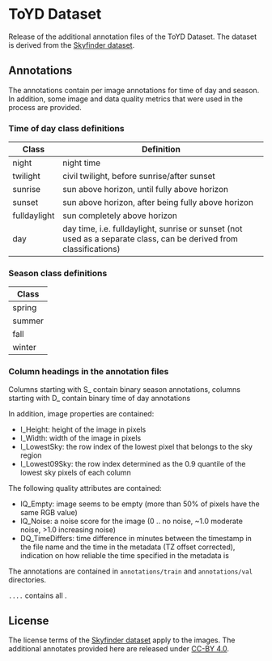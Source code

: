 # ToYD Dataset

Release of the additional annotation files of the ToYD Dataset. The dataset is derived from the [Skyfinder dataset](https://cs.valdosta.edu/~rpmihail/skyfinder/). 


## Annotations

The annotations contain per image annotations for time of day and season. In addition, some image and data quality metrics that were used in the process are provided. 

### Time of day class definitions

| Class | Definition |
| ----------- | ----------- |
| night | night time | 
| twilight | civil twilight, before sunrise/after sunset |
| sunrise | sun above horizon, until fully above horizon |
| sunset | sun above horizon, after being fully above horizon |
| fulldaylight | sun completely above horizon |
| day | day time, i.e. fulldaylight, sunrise or sunset (not used as a separate class, can be derived from classifications) |

### Season class definitions

| Class | 
| ----------- | 
| spring |  
| summer | 
| fall | 
| winter | 

### Column headings in the annotation files

Columns starting with S_ contain binary season annotations, columns starting with D_ contain binary time of day annotations

In addition, image properties are contained:
- I_Height: height of the image in pixels
- I_Width: width of the image in pixels
- I_LowestSky: the row index of the lowest pixel that belongs to the sky region
- I_Lowest09Sky: the row index determined as the 0.9 quantile of the lowest sky pixels of each column

The following quality attributes are contained:
- IQ_Empty: image seems to be empty (more than 50% of pixels have the same RGB value)
- IQ_Noise: a noise score for the image (0 .. no noise, ~1.0 moderate noise, >1.0 increasing noise)
- DQ_TimeDiffers: time difference in minutes between the timestamp in the file name and the time in the metadata (TZ offset corrected), indication on how reliable the time specified in the metadata is






The annotations are contained in `annotations/train` and `annotations/val` directories.

`....` contains all .



## License

The license terms of the [Skyfinder dataset](https://cs.valdosta.edu/~rpmihail/skyfinder/) apply to the images. The additional annotates provided here are released under [CC-BY 4.0](https://creativecommons.org/licenses/by/4.0/).